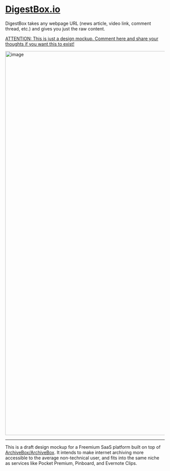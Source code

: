 # [DigestBox.io](https://DigestBox.io)

DigestBox takes any webpage URL (news article, video link, comment thread, etc.) and gives you just the raw content.

[ATTENTION: This is just a design mockup. Comment here and share your thoughts if you want this to exist!](https://github.com/ArchiveBox/DigestBox/issues/1)

<img width="1212" alt="image" src="https://github.com/ArchiveBox/DigestBox/assets/511499/304ead3a-0b44-4a8c-82da-eb4b04a20931">


---

This is a draft design mockup for a Freemium SaaS platform built on top of [ArchiveBox/ArchiveBox](https://github.com/ArchiveBox/ArchiveBox). It intends to make internet archiving more accessible to the average non-technical user, and fits into the same niche as services like Pocket Premium, Pinboard, and Evernote Clips.
